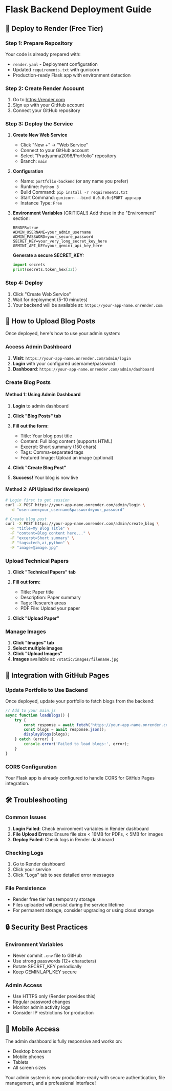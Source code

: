 # Flask Backend Deployment Guide

## 🚀 Deploy to Render (Free Tier)

### Step 1: Prepare Repository
Your code is already prepared with:
- `render.yaml` - Deployment configuration
- Updated `requirements.txt` with gunicorn
- Production-ready Flask app with environment detection

### Step 2: Create Render Account
1. Go to https://render.com
2. Sign up with your GitHub account
3. Connect your GitHub repository

### Step 3: Deploy the Service
1. **Create New Web Service**
   - Click "New +" → "Web Service"
   - Connect to your GitHub account
   - Select "Pradyumna2098/Portfolio" repository
   - Branch: `main`

2. **Configuration**
   - Name: `portfolio-backend` (or any name you prefer)
   - Runtime: `Python 3`
   - Build Command: `pip install -r requirements.txt`
   - Start Command: `gunicorn --bind 0.0.0.0:$PORT app:app`
   - Instance Type: `Free`

3. **Environment Variables** (CRITICAL!)
   Add these in the "Environment" section:
   ```
   RENDER=true
   ADMIN_USERNAME=your_admin_username
   ADMIN_PASSWORD=your_secure_password
   SECRET_KEY=your_very_long_secret_key_here
   GEMINI_API_KEY=your_gemini_api_key_here
   ```

   **Generate a secure SECRET_KEY:**
   ```python
   import secrets
   print(secrets.token_hex(32))
   ```

### Step 4: Deploy
1. Click "Create Web Service"
2. Wait for deployment (5-10 minutes)
3. Your backend will be available at: `https://your-app-name.onrender.com`

## 📝 How to Upload Blog Posts

Once deployed, here's how to use your admin system:

### Access Admin Dashboard
1. **Visit**: `https://your-app-name.onrender.com/admin/login`
2. **Login** with your configured username/password
3. **Dashboard**: `https://your-app-name.onrender.com/admin/dashboard`

### Create Blog Posts

#### Method 1: Using Admin Dashboard
1. **Login** to admin dashboard
2. **Click "Blog Posts" tab**
3. **Fill out the form:**
   - Title: Your blog post title
   - Content: Full blog content (supports HTML)
   - Excerpt: Short summary (150 chars)
   - Tags: Comma-separated tags
   - Featured Image: Upload an image (optional)

4. **Click "Create Blog Post"**
5. **Success!** Your blog is now live

#### Method 2: API Upload (for developers)
```bash
# Login first to get session
curl -X POST https://your-app-name.onrender.com/admin/login \
  -d "username=your_username&password=your_password"

# Create blog post
curl -X POST https://your-app-name.onrender.com/admin/create_blog \
  -F "title=My Blog Title" \
  -F "content=Blog content here..." \
  -F "excerpt=Short summary" \
  -F "tags=tech,ai,python" \
  -F "image=@image.jpg"
```

### Upload Technical Papers
1. **Click "Technical Papers" tab**
2. **Fill out form:**
   - Title: Paper title
   - Description: Paper summary
   - Tags: Research areas
   - PDF File: Upload your paper

3. **Click "Upload Paper"**

### Manage Images
1. **Click "Images" tab**
2. **Select multiple images**
3. **Click "Upload Images"**
4. **Images** available at: `/static/images/filename.jpg`

## 🔗 Integration with GitHub Pages

### Update Portfolio to Use Backend
Once deployed, update your portfolio to fetch blogs from the backend:

```javascript
// Add to your main.js
async function loadBlogs() {
    try {
        const response = await fetch('https://your-app-name.onrender.com/api/blogs');
        const blogs = await response.json();
        displayBlogs(blogs);
    } catch (error) {
        console.error('Failed to load blogs:', error);
    }
}
```

### CORS Configuration
Your Flask app is already configured to handle CORS for GitHub Pages integration.

## 🛠️ Troubleshooting

### Common Issues
1. **Login Failed**: Check environment variables in Render dashboard
2. **File Upload Errors**: Ensure file size < 16MB for PDFs, < 5MB for images
3. **Deploy Failed**: Check logs in Render dashboard

### Checking Logs
1. Go to Render dashboard
2. Click your service
3. Click "Logs" tab to see detailed error messages

### File Persistence
- Render free tier has temporary storage
- Files uploaded will persist during the service lifetime
- For permanent storage, consider upgrading or using cloud storage

## 🔒 Security Best Practices

### Environment Variables
- Never commit `.env` file to GitHub
- Use strong passwords (12+ characters)
- Rotate SECRET_KEY periodically
- Keep GEMINI_API_KEY secure

### Admin Access
- Use HTTPS only (Render provides this)
- Regular password changes
- Monitor admin activity logs
- Consider IP restrictions for production

## 📱 Mobile Access
The admin dashboard is fully responsive and works on:
- Desktop browsers
- Mobile phones
- Tablets
- All screen sizes

Your admin system is now production-ready with secure authentication, file management, and a professional interface!
